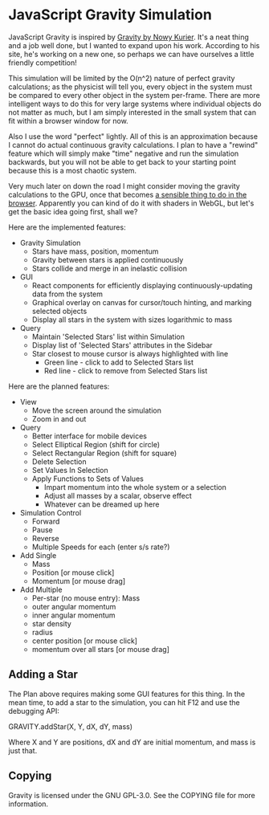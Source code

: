 JavaScript Gravity Simulation
=============================

JavaScript Gravity is inspired by
[Gravity by Nowy Kurier](http://www.nowykurier.com/toys/gravity/gravity.html).
It's a neat thing and a job well done, but I wanted to expand upon his
work.  According to his site, he's working on a new one, so perhaps we
can have ourselves a little friendly competition!

This simulation will be limited by the O(n^2) nature of perfect gravity
calculations; as the physicist will tell you, every object in the system
must be compared to every other object in the system per-frame.  There
are more intelligent ways to do this for very large systems where
individual objects do not matter as much, but I am simply interested in
the small system that can fit within a browser window for now.

Also I use the word "perfect" lightly.  All of this is an approximation
because I cannot do actual continuous gravity calculations.  I plan to
have a "rewind" feature which will simply make "time" negative and run
the simulation backwards, but you will not be able to get back to your
starting point because this is a most chaotic system.

Very much later on down the road I might consider moving the gravity
calculations to the GPU, once that becomes [a sensible thing to do in
the browser](https://www.khronos.org/webcl/).  Apparently you can kind
of do it with shaders in WebGL, but let's get the basic idea going
first, shall we?

Here are the implemented features:

* Gravity Simulation
  * Stars have mass, position, momentum
  * Gravity between stars is applied continuously
  * Stars collide and merge in an inelastic collision
* GUI
  * React components for efficiently displaying continuously-updating
    data from the system
  * Graphical overlay on canvas for cursor/touch hinting, and marking
    selected objects
  * Display all stars in the system with sizes logarithmic to mass
* Query
  * Maintain 'Selected Stars' list within Simulation
  * Display list of 'Selected Stars' attributes in the Sidebar
  * Star closest to mouse cursor is always highlighted with line
    * Green line - click to add to Selected Stars list
    * Red line - click to remove from Selected Stars list

Here are the planned features:

* View
  * Move the screen around the simulation
  * Zoom in and out
* Query
  * Better interface for mobile devices
  * Select Elliptical Region (shift for circle)
  * Select Rectangular Region (shift for square)
  * Delete Selection
  * Set Values In Selection
  * Apply Functions to Sets of Values
    * Impart momentum into the whole system or a selection
    * Adjust all masses by a scalar, observe effect
    * Whatever can be dreamed up here
* Simulation Control
  * Forward
  * Pause
  * Reverse
  * Multiple Speeds for each (enter s/s rate?)
* Add Single
  * Mass
  * Position [or mouse click]
  * Momentum [or mouse drag]
* Add Multiple
  * Per-star (no mouse entry): Mass
  * outer angular momentum
  * inner angular momentum
  * star density
  * radius
  * center position [or mouse click]
  * momentum over all stars [or mouse drag]

  
Adding a Star
-------------
The Plan above requires making some GUI features for this thing.  In
the mean time, to add a star to the simulation, you can hit F12 and use
the debugging API:

GRAVITY.addStar(X, Y, dX, dY, mass)

Where X and Y are positions, dX and dY are initial momentum, and mass
is just that.
  
Copying
-------

Gravity is licensed under the GNU GPL-3.0.  See the COPYING file for
more information.
